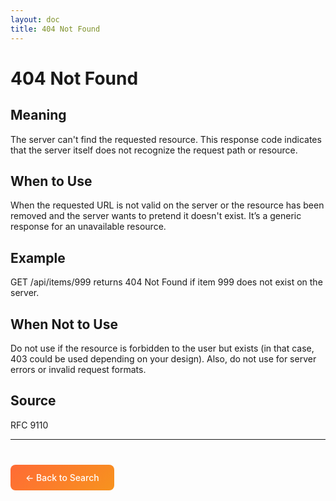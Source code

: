 ```yaml
---
layout: doc
title: 404 Not Found
---
```


# 404 Not Found

## Meaning

The server can't find the requested resource. This response code indicates that the server itself does not recognize the request path or resource.

## When to Use

When the requested URL is not valid on the server or the resource has been removed and the server wants to pretend it doesn't exist. It’s a generic response for an unavailable resource.

## Example

GET /api/items/999 returns 404 Not Found if item 999 does not exist on the server.

## When Not to Use

Do not use if the resource is forbidden to the user but exists (in that case, 403 could be used depending on your design). Also, do not use for server errors or invalid request formats.

## Source

RFC 9110

---

<div style="margin-top: 40px;">
  <a href="/" style="display: inline-block; padding: 12px 24px; background: linear-gradient(135deg, #ff6b35, #f7931e); color: white; text-decoration: none; border-radius: 8px; font-weight: 500;">← Back to Search</a>
</div>

